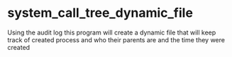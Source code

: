 # system_call_tree_dynamic_file
Using the audit log this program will create a dynamic file that will keep track of created process and who their parents are and the time they were created
